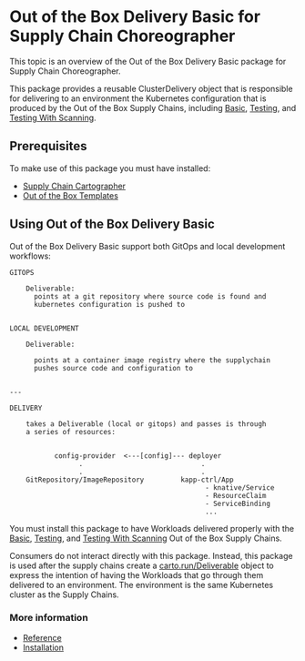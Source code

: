 # Out of the Box Delivery Basic for Supply Chain Choreographer

This topic is an overview of the Out of the Box Delivery Basic package for Supply Chain Choreographer.

This package provides a reusable ClusterDelivery object that is responsible for
delivering to an environment the Kubernetes configuration that is
produced by the Out of the Box Supply Chains, including [Basic](ootb-supply-chain-basic.html),
[Testing](ootb-supply-chain-testing.html), and
[Testing With Scanning](ootb-supply-chain-testing-scanning.html).

## <a id="prerequisites"></a> Prerequisites

To make use of this package you must have installed:

- [Supply Chain Cartographer](../install-online/components.hbs.md#install-scc)
- [Out of the Box Templates](ootb-templates.html)

## <a id="prerequisites"></a> Using Out of the Box Delivery Basic

Out of the Box Delivery Basic support both GitOps and local development workflows:

```text
GITOPS

    Deliverable:
      points at a git repository where source code is found and
      kubernetes configuration is pushed to


LOCAL DEVELOPMENT

    Deliverable:

      points at a container image registry where the supplychain
      pushes source code and configuration to


---

DELIVERY

    takes a Deliverable (local or gitops) and passes is through
    a series of resources:


           config-provider  <---[config]--- deployer
                 .                             .
                 .                             .
    GitRepository/ImageRepository         kapp-ctrl/App
                                                - knative/Service
                                                - ResourceClaim
                                                - ServiceBinding
                                                ...
```

You must install this package to have Workloads delivered properly with the
[Basic](ootb-supply-chain-basic.html),
[Testing](ootb-supply-chain-testing.html), and [Testing With
Scanning](ootb-supply-chain-testing-scanning.html) Out of the Box Supply Chains.

Consumers do not interact directly with this package. Instead, this package is
used after the supply chains create a
[carto.run/Deliverable](https://github.com/vmware-tanzu/cartographer) object to
express the intention of having the Workloads that go through them delivered to
an environment. The environment is the same Kubernetes cluster as the Supply
Chains.

### More information

- [Reference](ootb-delivery-reference.hbs.md)
- [Installation](install-ootb-delivery-basic.hbs.md)
